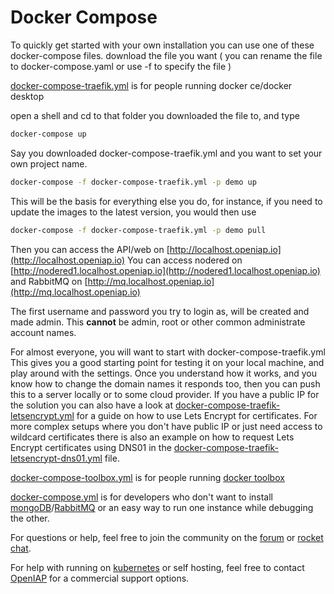# Docker Compose

To quickly get started with your own installation you can use one of these docker-compose files.
download the file you want ( you can rename the file to docker-compose.yaml or use -f to specify the file )

[docker-compose-traefik.yml](https://github.com/open-rpa/openflow/blob/master/docker-compose-traefik.yml) is for people running docker ce/docker desktop

open a shell and cd to that folder you downloaded the file to, and type

```bash
docker-compose up
```

Say you downloaded docker-compose-traefik.yml and you want to set your own project name. 

```bash
docker-compose -f docker-compose-traefik.yml -p demo up
```

This will be the basis for everything else you do, for instance, if you need to update the images to the latest version, you would then use 

```bash
docker-compose -f docker-compose-traefik.yml -p demo pull
```

Then you can access the API/web on [http://localhost.openiap.io](http://localhost.openiap.io) 
You can access nodered on [http://nodered1.localhost.openiap.io](http://nodered1.localhost.openiap.io) 
and RabbitMQ on  [http://mq.localhost.openiap.io](http://mq.localhost.openiap.io) 

The first username and password you try to login as, will be created and made admin. This **cannot** be admin, root or other common administrate account names.

For almost everyone, you will want to start with docker-compose-traefik.yml
This gives you a good starting point for testing it on your local machine, and play around with the settings. Once you understand how it works, and you know how to change the domain names it responds too, then you can push this to a server locally or to some cloud provider. If you have a public IP for the solution you can also have a look at [docker-compose-traefik-letsencrypt.yml](https://github.com/open-rpa/openflow/blob/master/docker-compose-traefik-letsencrypt.yml) for a guide on how to use Lets Encrypt for certificates.
For more complex setups where you don't have public IP or just need access to wildcard certificates there is also an example on how to request Lets Encrypt certificates using DNS01 in the [docker-compose-traefik-letsencrypt-dns01.yml](https://github.com/open-rpa/openflow/blob/master/docker-compose-traefik-letsencrypt-dns01.yml) file.

[docker-compose-toolbox.yml](https://github.com/open-rpa/openflow/blob/master/docker-compose-toolbox.yml) is for people running [docker toolbox](https://docs.docker.com/toolbox/toolbox_install_windows/) 

[docker-compose.yml](https://github.com/open-rpa/openflow/blob/master/docker-compose.yml) is for developers who don't want to install [mongoDB](https://www.mongodb.com/download-center/community)/[RabbitMQ](https://www.rabbitmq.com/download.html) or an easy way to run one instance while debugging the other.


For questions or help, feel free to join the community on the [forum](https://bb.openiap.io) or [rocket chat](https://rocket.openiap.io).

For help with running on [kubernetes](kubernetes) or self hosting, feel free to contact [OpenIAP](https://openiap.io/) for a commercial support options.


